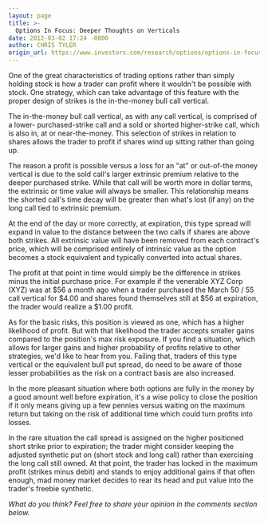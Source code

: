 ```yaml
---
layout: page
title: >-
  Options In Focus: Deeper Thoughts on Verticals
date: 2012-03-02 17:24 -0800
author: CHRIS TYLER
origin_url: https://www.investors.com/research/options/options-in-focus-deeper-thoughts-on-verticals/
---
```






One of the great characteristics of trading options rather than simply holding stock is how a trader can profit where it wouldn't be possible with stock. One strategy, which can take advantage of this feature with the proper design of strikes is the in-the-money bull call vertical. 

  

The in-the-money bull call vertical, as with any call vertical, is comprised of a lower- purchased-strike call and a sold or shorted higher-strike call, which is also in, at or near-the-money. This selection of strikes in relation to shares allows the trader to profit if shares wind up sitting rather than going up. 

  

The reason a profit is possible versus a loss for an "at" or out-of-the money vertical is due to the sold call's larger extrinsic premium relative to the deeper purchased strike. While that call will be worth more in dollar terms, the extrinsic or time value will always be smaller. This relationship means the shorted call's time decay will be greater than what's lost (if any) on the long call tied to extrinsic premium.

  

At the end of the day or more correctly, at expiration, this type spread will expand in value to the distance between the two calls if shares are above both strikes. All extrinsic value will have been removed from each contract's price, which will be comprised entirely of intrinsic value as the option becomes a stock equivalent and typically converted into actual shares. 

  

The profit at that point in time would simply be the difference in strikes minus the initial purchase price. For example if the venerable XYZ Corp (XYZ) was at $56 a month ago when a trader purchased the March 50 / 55 call vertical for $4.00 and shares found themselves still at $56 at expiration, the trader would realize a $1.00 profit. 

  

As for the basic risks, this position is viewed as one, which has a higher likelihood of profit. But with that likelihood the trader accepts smaller gains compared to the position's max risk exposure. If you find a situation, which allows for larger gains and higher probability of profits relative to other strategies, we'd like to hear from you. Failing that, traders of this type vertical or the equivalent bull put spread, do need to be aware of those lesser probabilities as the risk on a contract basis are also increased. 

  

In the more pleasant situation where both options are fully in the money by a good amount well before expiration, it's a wise policy to close the position if it only means giving up a few pennies versus waiting on the maximum return but taking on the risk of additional time which could turn profits into losses.

  

In the rare situation the call spread is assigned on the higher positioned short strike prior to expiration; the trader might consider keeping the adjusted synthetic put on (short stock and long call) rather than exercising the long call still owned. At that point, the trader has locked in the maximum profit (strikes minus debit) and stands to enjoy additional gains if that often enough, mad money market decides to rear its head and put value into the trader's freebie synthetic.

  

*What do you think? Feel free to share your opinion in the comments section below.*




